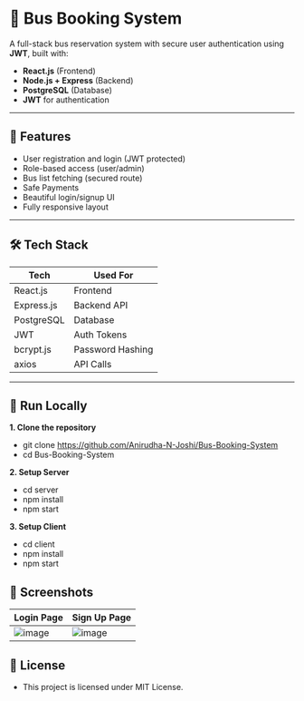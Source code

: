 # 🚌 Bus Booking System

A full-stack bus reservation system with secure user authentication using **JWT**, built with:

- **React.js** (Frontend)
- **Node.js + Express** (Backend)
- **PostgreSQL** (Database)
- **JWT** for authentication

---

## 🚀 Features

- User registration and login (JWT protected)
- Role-based access (user/admin)
- Bus list fetching (secured route)
- Safe Payments
- Beautiful login/signup UI
- Fully responsive layout

---

## 🛠️ Tech Stack

| Tech           | Used For     |
|----------------|--------------|
| React.js       | Frontend     |
| Express.js     | Backend API  |
| PostgreSQL     | Database     |
| JWT            | Auth Tokens  |
| bcrypt.js      | Password Hashing |
| axios          | API Calls    |

---

## 🧪 Run Locally

**1. Clone the repository**
- git clone https://github.com/Anirudha-N-Joshi/Bus-Booking-System
- cd Bus-Booking-System

**2. Setup Server**
- cd server
- npm install
- npm start

**3. Setup Client**
- cd client
- npm install
- npm start

## 📸 Screenshots

| Login Page |	Sign Up Page |
|------------|---------------|
| ![image](https://github.com/user-attachments/assets/d5a9675c-fa28-4c71-9454-2c1d94031b10) | ![image](https://github.com/user-attachments/assets/93774fdd-2649-4ed5-848a-74412437b4a8) |





## 📄 License
- This project is licensed under MIT License.
